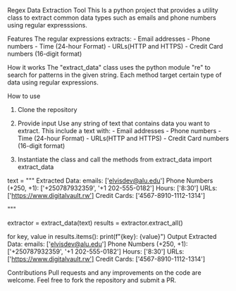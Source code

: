 Regex Data Extraction Tool
This Is a python project that provides a utility class to extract common data types such as emails and phone numbers using regular expresssions.

Features
The regular expressions extracts: - Email addresses - Phone numbers - Time (24-hour Format) - URLs(HTTP and HTTPS) - Credit Card numbers (16-digit format)

How it works
The "extract_data" class uses the python module "re" to search for patterns in the given string. Each method target certain type of data using regular expressions.

How to use
1. Clone the repository
2. Provide input
Use any string of text that contains data you want to extract. This include a text with: - Email addresses - Phone numbers - Time (24-hour Format) - URLs(HTTP and HTTPS) - Credit Card numbers (16-digit format)

3. Instantiate the class and call the methods
from extract_data import extract_data

text = """
Extracted Data:
emails: ['elvisdev@alu.edu']
Phone Numbers (+250, +1): ['+250787932359', '+1 202-555-0182']
Hours: ['8:30']
URLs: ['https://www.digitalvault.rw']
Credit Cards: ['4567-8910-1112-1314']

"""

extractor = extract_data(text)
results = extractor.extract_all()

for key, value in results.items():
    print(f"{key}: {value}")
Output
Extracted Data:
emails: ['elvisdev@alu.edu']
Phone Numbers (+250, +1): ['+250787932359', '+1 202-555-0182']
Hours: ['8:30']
URLs: ['https://www.digitalvault.rw']
Credit Cards: ['4567-8910-1112-1314']

Contributions
Pull requests and any improvements on the code are welcome. Feel free to fork the repository and submit a PR.
